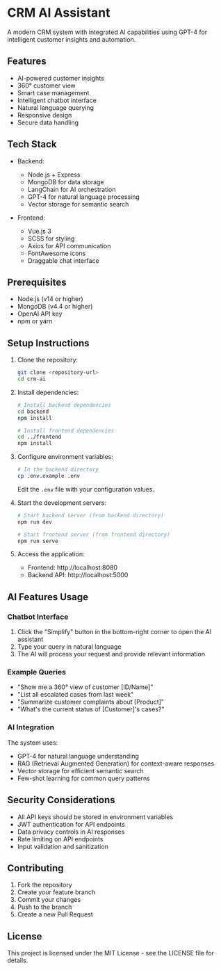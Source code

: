 # CRM AI Assistant

A modern CRM system with integrated AI capabilities using GPT-4 for intelligent customer insights and automation.

## Features

- AI-powered customer insights
- 360° customer view
- Smart case management
- Intelligent chatbot interface
- Natural language querying
- Responsive design
- Secure data handling

## Tech Stack

- Backend:
  - Node.js + Express
  - MongoDB for data storage
  - LangChain for AI orchestration
  - GPT-4 for natural language processing
  - Vector storage for semantic search

- Frontend:
  - Vue.js 3
  - SCSS for styling
  - Axios for API communication
  - FontAwesome icons
  - Draggable chat interface

## Prerequisites

- Node.js (v14 or higher)
- MongoDB (v4.4 or higher)
- OpenAI API key
- npm or yarn

## Setup Instructions

1. Clone the repository:
   ```bash
   git clone <repository-url>
   cd crm-ai
   ```

2. Install dependencies:
   ```bash
   # Install backend dependencies
   cd backend
   npm install

   # Install frontend dependencies
   cd ../frontend
   npm install
   ```

3. Configure environment variables:
   ```bash
   # In the backend directory
   cp .env.example .env
   ```
   Edit the `.env` file with your configuration values.

4. Start the development servers:
   ```bash
   # Start backend server (from backend directory)
   npm run dev

   # Start frontend server (from frontend directory)
   npm run serve
   ```

5. Access the application:
   - Frontend: http://localhost:8080
   - Backend API: http://localhost:5000

## AI Features Usage

### Chatbot Interface

1. Click the "Simplify" button in the bottom-right corner to open the AI assistant
2. Type your query in natural language
3. The AI will process your request and provide relevant information

### Example Queries

- "Show me a 360° view of customer [ID/Name]"
- "List all escalated cases from last week"
- "Summarize customer complaints about [Product]"
- "What's the current status of [Customer]'s cases?"

### AI Integration

The system uses:
- GPT-4 for natural language understanding
- RAG (Retrieval Augmented Generation) for context-aware responses
- Vector storage for efficient semantic search
- Few-shot learning for common query patterns

## Security Considerations

- All API keys should be stored in environment variables
- JWT authentication for API endpoints
- Data privacy controls in AI responses
- Rate limiting on API endpoints
- Input validation and sanitization

## Contributing

1. Fork the repository
2. Create your feature branch
3. Commit your changes
4. Push to the branch
5. Create a new Pull Request

## License

This project is licensed under the MIT License - see the LICENSE file for details. 
